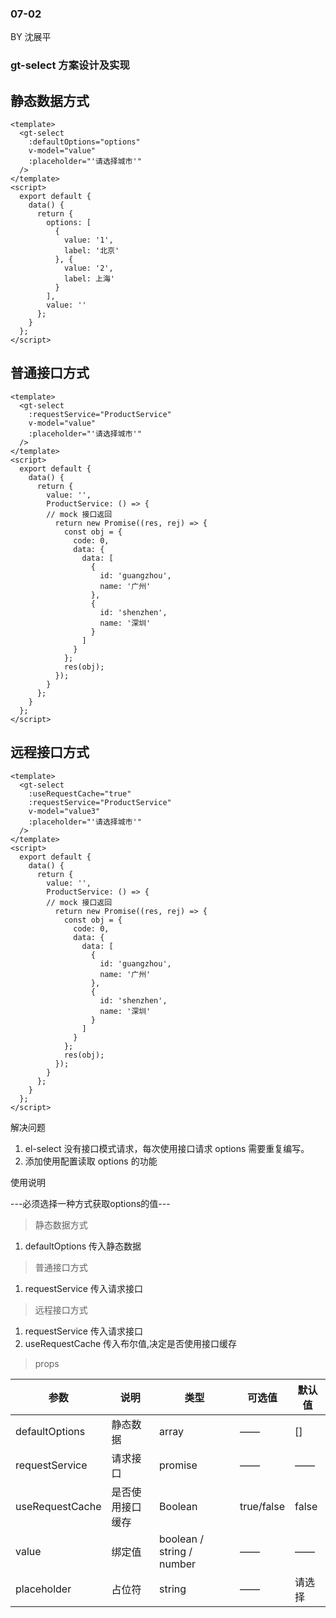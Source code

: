 ### 07-02
BY 沈展平
### gt-select 方案设计及实现



## 静态数据方式
```
<template>
  <gt-select
    :defaultOptions="options"
    v-model="value"
    :placeholder="'请选择城市'"
  />
</template>
<script>
  export default {
    data() {
      return {
        options: [
          {
            value: '1',
            label: '北京'
          }, {
            value: '2',
            label: 上海'
          }
        ],
        value: ''
      };
    }
  };
</script>

```
## 普通接口方式
```
<template>
  <gt-select
    :requestService="ProductService"
    v-model="value"
    :placeholder="'请选择城市'"
  />
</template>
<script>
  export default {
    data() {
      return {
        value: '',
        ProductService: () => {
        // mock 接口返回
          return new Promise((res, rej) => {
            const obj = {
              code: 0,
              data: {
                data: [
                  {
                    id: 'guangzhou',
                    name: '广州'
                  },
                  {
                    id: 'shenzhen',
                    name: '深圳'
                  }
                ]
              }
            };
            res(obj);
          });
        }
      };
    }
  };
</script>

```
## 远程接口方式
```
<template>
  <gt-select
    :useRequestCache="true"
    :requestService="ProductService"
    v-model="value3"
    :placeholder="'请选择城市'"
  />
</template>
<script>
  export default {
    data() {
      return {
        value: '',
        ProductService: () => {
        // mock 接口返回
          return new Promise((res, rej) => {
            const obj = {
              code: 0,
              data: {
                data: [
                  {
                    id: 'guangzhou',
                    name: '广州'
                  },
                  {
                    id: 'shenzhen',
                    name: '深圳'
                  }
                ]
              }
            };
            res(obj);
          });
        }
      };
    }
  };
</script>

```
解决问题

1.  el-select 没有接口模式请求，每次使用接口请求 options 需要重复编写。
2.  添加使用配置读取 options 的功能

使用说明

---必须选择一种方式获取options的值---

>静态数据方式

1. defaultOptions 传入静态数据

>普通接口方式

1. requestService 传入请求接口

>远程接口方式

1. requestService 传入请求接口
2. useRequestCache 传入布尔值,决定是否使用接口缓存




>props


| 参数 | 说明 | 类型 | 可选值 | 默认值 |
| --- | --- | --- | --- | --- |
| defaultOptions | 静态数据 | array | —— | [] |
| requestService | 请求接口 | promise | —— | —— |
| useRequestCache | 是否使用接口缓存 | Boolean | true/false | false |
| value | 绑定值 | boolean / string / number| —— | —— |
| placeholder | 占位符 | string | —— | 请选择 |

